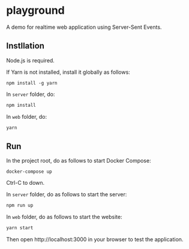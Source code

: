 # playground

A demo for realtime web application using Server-Sent Events.

## Instllation

Node.js is required.

If Yarn is not installed, install it globally as follows:

```
npm install -g yarn
```

In `server` folder, do:

```bash
npm install
```

In `web` folder, do:

```bash
yarn
```

## Run

In the project root, do as follows to start Docker Compose:

```
docker-compose up
```

Ctrl-C to down.

In `server` folder, do as follows to start the server:

```bash
npm run up
```

In `web` folder, do as follows to start the website:

```bash
yarn start
```

Then open http://localhost:3000 in your browser to test the application.

